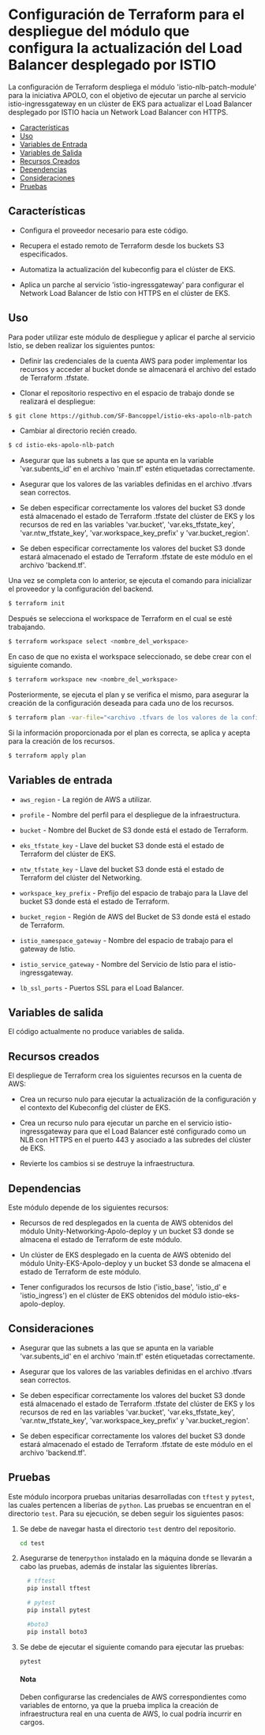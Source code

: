 # Configuración de Terraform para el despliegue del módulo que configura la actualización del Load Balancer desplegado por ISTIO

La configuración de Terraform despliega el módulo 'istio-nlb-patch-module' para la iniciativa APOLO, con el objetivo de ejecutar un parche al servicio istio-ingressgateway en un clúster de EKS para actualizar el Load Balancer desplegado por ISTIO hacia un Network Load Balancer con HTTPS.

- [Características](#características)
- [Uso](#uso)
- [Variables de Entrada](#variables-de-entrada)
- [Variables de Salida](#variables-de-salida)
- [Recursos Creados](#recursos-creados)
- [Dependencias](#dependencias)
- [Consideraciones](#consideraciones)
- [Pruebas](#pruebas)

## Características

- Configura el proveedor necesario para este código.

- Recupera el estado remoto de Terraform desde los buckets S3 especificados.

- Automatiza la actualización del kubeconfig para el clúster de EKS.

- Aplica un parche al servicio 'istio-ingressgateway' para configurar el Network Load Balancer de Istio con HTTPS en el clúster de EKS.


## Uso

Para poder utilizar este módulo de despliegue y aplicar el parche al servicio Istio, se deben realizar los siguientes puntos:

- Definir las credenciales de la cuenta AWS para poder implementar los recursos y acceder al bucket donde se almacenará el archivo del estado de Terraform .tfstate.

- Clonar el repositorio respectivo en el espacio de trabajo donde se realizará el despliegue:

```bash
$ git clone https://github.com/SF-Bancoppel/istio-eks-apolo-nlb-patch
```

- Cambiar al directorio recién creado.

```bash
$ cd istio-eks-apolo-nlb-patch
```
- Asegurar que las subnets a las que se apunta en la variable 'var.subents_id' en el archivo 'main.tf' estén etiquetadas correctamente.

- Asegurar que los valores de las variables definidas en el archivo .tfvars sean correctos.

- Se deben especificar correctamente los valores del bucket S3 donde está almacenado el estado de Terraform .tfstate del clúster de EKS y los recursos de red en las variables 'var.bucket', 'var.eks_tfstate_key', 'var.ntw_tfstate_key', 'var.workspace_key_prefix' y 'var.bucket_region'.

- Se deben especificar correctamente los valores del bucket S3 donde estará almacenado el estado de Terraform .tfstate de este módulo en el archivo 'backend.tf'.

Una vez se completa con lo anterior, se ejecuta el comando para inicializar el proveedor y la configuración del backend.

```bash
$ terraform init
```

Después se selecciona el workspace de Terraform en el cual se esté trabajando.

```bash
$ terraform workspace select <nombre_del_workspace>
```

En caso de que no exista el workspace seleccionado, se debe crear con el siguiente comando.

```bash
$ terraform workspace new <nombre_del_workspace>
```

Posteriormente, se ejecuta el plan y se verifica el mismo, para asegurar la creación de la configuración deseada para cada uno de los recursos.

```bash
$ terraform plan -var-file="<archivo .tfvars de los valores de la configuración>" -var "profile=apolo" -out=plan
```

Si la información proporcionada por el plan es correcta, se aplica y acepta para la creación de los recursos.

```bash
$ terraform apply plan
```


## Variables de entrada

- `aws_region` - La región de AWS a utilizar.

- `profile` - Nombre del perfil para el despliegue de la infraestructura.

- `bucket` - Nombre del Bucket de S3 donde está el estado de Terraform.

- `eks_tfstate_key` - Llave del bucket S3 donde está el estado de Terraform del clúster de EKS.

- `ntw_tfstate_key` - Llave del bucket S3 donde está el estado de Terraform del clúster del Networking.

- `workspace_key_prefix` - Prefijo del espacio de trabajo para la Llave del bucket S3 donde está el estado de Terraform.

- `bucket_region` - Región de AWS del Bucket de S3 donde está el estado de Terraform.

- `istio_namespace_gateway` - Nombre del espacio de trabajo para el gateway de Istio.

- `istio_service_gateway` - Nombre del Servicio de Istio para el istio-ingressgateway.

- `lb_ssl_ports` - Puertos SSL para el Load Balancer.


## Variables de salida

El código actualmente no produce variables de salida.


## Recursos creados

El despliegue de Terraform crea los siguientes recursos en la cuenta de AWS:

- Crea un recurso nulo para ejecutar la actualización de la configuración y el contexto del Kubeconfig del clúster de EKS.

- Crea un recurso nulo para ejecutar un parche en el servicio istio-ingressgateway para que el Load Balancer esté configurado como un NLB con HTTPS en el puerto 443 y asociado a las subredes del clúster de EKS.

- Revierte los cambios si se destruye la infraestructura.


## Dependencias

Este módulo depende de los siguientes recursos:

- Recursos de red desplegados en la cuenta de AWS obtenidos del módulo Unity-Networking-Apolo-deploy y un bucket S3 donde se almacena el estado de Terraform de este módulo.

- Un clúster de EKS desplegado en la cuenta de AWS obtenido del módulo Unity-EKS-Apolo-deploy y un bucket S3 donde se almacena el estado de Terraform de este módulo.

- Tener configurados los recursos de Istio ('istio_base', 'istio_d' e 'istio_ingress') en el clúster de EKS obtenidos del módulo istio-eks-apolo-deploy.


## Consideraciones

- Asegurar que las subnets a las que se apunta en la variable 'var.subents_id' en el archivo 'main.tf' estén etiquetadas correctamente.

- Asegurar que los valores de las variables definidas en el archivo .tfvars sean correctos.

- Se deben especificar correctamente los valores del bucket S3 donde está almacenado el estado de Terraform .tfstate del clúster de EKS y los recursos de red en las variables 'var.bucket', 'var.eks_tfstate_key', 'var.ntw_tfstate_key', 'var.workspace_key_prefix' y 'var.bucket_region'.

- Se deben especificar correctamente los valores del bucket S3 donde estará almacenado el estado de Terraform .tfstate de este módulo en el archivo 'backend.tf'.


## Pruebas

Este módulo incorpora pruebas unitarias desarrolladas con `tftest` y `pytest`, las cuales pertencen a liberías de `python`. Las pruebas se encuentran en el directorio `test`. Para su ejecución, se deben seguir los siguientes pasos:

1. Se debe de navegar hasta el directorio `test` dentro del repositorio.
    ```bash
    cd test
2. Asegurarse de tener`python` instalado en la máquina donde se llevarán a cabo las pruebas, además de instalar las siguientes librerías.
    ```python
      # tftest
      pip install tftest

      # pytest
      pip install pytest

      #boto3
      pip install boto3
    ```
4. Se debe de ejecutar el siguiente comando para ejecutar las pruebas:
    ```bash
    pytest
    ```
    #### Nota
    Deben configurarse las credenciales de AWS correspondientes como variables de entorno, ya que la prueba implica la creación de infraestructura real en una cuenta de AWS, lo cual podría incurrir en cargos.